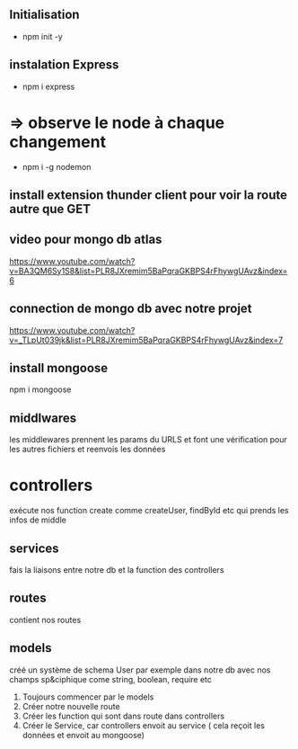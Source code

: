 ## Initialisation 
- npm init -y

## instalation Express
- npm i express
# => observe le node à chaque changement
- npm i -g nodemon 

## install extension thunder client pour voir la route autre que GET
## video pour mongo db atlas
https://www.youtube.com/watch?v=BA3QM6Sy1S8&list=PLR8JXremim5BaPqraGKBPS4rFhywgUAvz&index=6

## connection de mongo db avec notre projet
https://www.youtube.com/watch?v=_TLpUt039jk&list=PLR8JXremim5BaPqraGKBPS4rFhywgUAvz&index=7

## install mongoose
npm i mongoose


## middlwares
les middlewares prennent les params du URLS et font une vérification pour les autres fichiers et reenvois les données

# controllers
exécute nos function create comme createUser, findById etc qui prends les infos de middle

## services
fais la liaisons entre notre db et la function des controllers

## routes
contient nos routes

## models
créé un système de schema User par exemple dans notre db avec nos champs sp&ciphique come string, boolean, require etc




01. Toujours commencer par le models
02. Créer notre nouvelle route
03. Créer les function qui sont dans route dans controllers
04. Créer le Service, car controllers envoit au service ( cela reçoit les données et envoit au mongoose)

